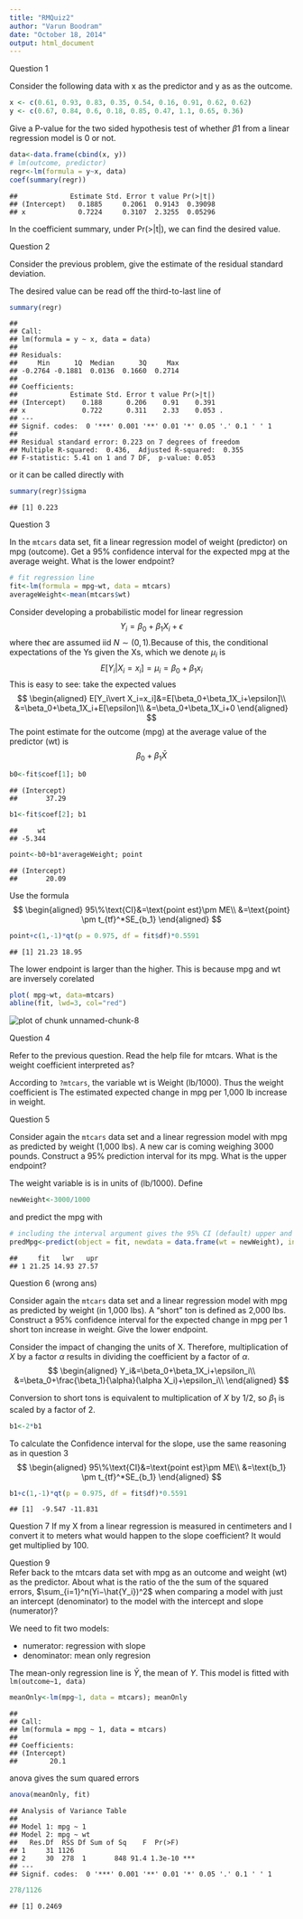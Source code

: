```yaml
---
title: "RMQuiz2"
author: "Varun Boodram"
date: "October 18, 2014"
output: html_document
---
```

Question 1

Consider the following data with x as the predictor and y as as the outcome.

```r
x <- c(0.61, 0.93, 0.83, 0.35, 0.54, 0.16, 0.91, 0.62, 0.62)
y <- c(0.67, 0.84, 0.6, 0.18, 0.85, 0.47, 1.1, 0.65, 0.36)
```
Give a P-value for the two sided hypothesis test of whether $\beta1$ from a linear regression model is 0 or not.


```r
data<-data.frame(cbind(x, y))
# lm(outcome, predictor)
regr<-lm(formula = y~x, data)
coef(summary(regr))
```

```
##             Estimate Std. Error t value Pr(>|t|)
## (Intercept)   0.1885     0.2061  0.9143  0.39098
## x             0.7224     0.3107  2.3255  0.05296
```
In the coefficient summary, under Pr(>|t|), we can find the desired value. 

Question 2

Consider the previous problem, give the estimate of the residual standard deviation.

The desired value can be read off the third-to-last line of 

```r
summary(regr)
```

```
## 
## Call:
## lm(formula = y ~ x, data = data)
## 
## Residuals:
##     Min      1Q  Median      3Q     Max 
## -0.2764 -0.1881  0.0136  0.1660  0.2714 
## 
## Coefficients:
##             Estimate Std. Error t value Pr(>|t|)  
## (Intercept)    0.188      0.206    0.91    0.391  
## x              0.722      0.311    2.33    0.053 .
## ---
## Signif. codes:  0 '***' 0.001 '**' 0.01 '*' 0.05 '.' 0.1 ' ' 1
## 
## Residual standard error: 0.223 on 7 degrees of freedom
## Multiple R-squared:  0.436,	Adjusted R-squared:  0.355 
## F-statistic: 5.41 on 1 and 7 DF,  p-value: 0.053
```
or it can be called directly with 

```r
summary(regr)$sigma
```

```
## [1] 0.223
```

Question 3

In the ```mtcars``` data set, fit a linear regression model of weight (predictor) on mpg (outcome). Get a 95% confidence interval for the expected mpg at the average weight. What is the lower endpoint?


```r
# fit regression line
fit<-lm(formula = mpg~wt, data = mtcars)
averageWeight<-mean(mtcars$wt)
```
Consider developing a probabilistic model for linear regression
$$Y_i=\beta_0+\beta_1X_i+\epsilon$$
where the$\epsilon$ are assumed iid $N\sim(0,1)$.Because of this, the conditional expectations of the Ys given the Xs, which we denote $\mu_i$ is
$$E[Y_i\vert X_i=x_i]=\mu_i=\beta_0+\beta_1x_i$$ This is easy to see: take the expected values  
$$
\begin{aligned}
E[Y_i\vert X_i=x_i]&=E[\beta_0+\beta_1X_i+\epsilon]\\
&=\beta_0+\beta_1X_i+E[\epsilon]\\
&=\beta_0+\beta_1X_i+0
\end{aligned}
$$
The point estimate for the outcome (mpg) at the average value of the predictor (wt) is $$\beta_0+\beta_1\bar{X}$$

```r
b0<-fit$coef[1]; b0
```

```
## (Intercept) 
##       37.29
```

```r
b1<-fit$coef[2]; b1
```

```
##     wt 
## -5.344
```

```r
point<-b0+b1*averageWeight; point
```

```
## (Intercept) 
##       20.09
```

Use the formula
$$
\begin{aligned}
95\%\text{CI}&=\text{point est}\pm ME\\
&=\text{point} \pm t_{tf}^*SE_{b_1}
\end{aligned}
$$

```r
point+c(1,-1)*qt(p = 0.975, df = fit$df)*0.5591
```

```
## [1] 21.23 18.95
```
The lower endpoint is larger than the higher. This is because mpg and wt are inversely corelated

```r
plot( mpg~wt, data=mtcars)
abline(fit, lwd=3, col="red")
```

![plot of chunk unnamed-chunk-8](figure/unnamed-chunk-8.png) 

Question 4

Refer to the previous question. Read the help file for mtcars. What is the weight coefficient interpreted as?

According to ```?mtcars```, the variable wt is Weight (lb/1000). Thus the weight coefficient is The estimated expected change in mpg per 1,000 lb increase in weight.

Question 5

Consider again the ```mtcars``` data set and a linear regression model with mpg as predicted by weight (1,000 lbs). A new car is coming weighing 3000 pounds. Construct a 95% prediction interval for its mpg. What is the upper endpoint?

The weight variable is is in units of (lb/1000). Define

```r
newWeight<-3000/1000
```
and predict the mpg with 

```r
# including the interval argument gives the 95% CI (default) upper and lower bounds for a predicted value
predMpg<-predict(object = fit, newdata = data.frame(wt = newWeight), interval = "predict"); predMpg
```

```
##     fit   lwr   upr
## 1 21.25 14.93 27.57
```
Question 6 (wrong ans)

Consider again the ```mtcars``` data set and a linear regression model with mpg as predicted by weight (in 1,000 lbs). A “short” ton is defined as 2,000 lbs. Construct a 95% confidence interval for the expected change in mpg per 1 short ton increase in weight. Give the lower endpoint.

Consider the impact of changing the units of X. Therefore, multiplication of $X$ by a factor $\alpha$ results in dividing the coefficient by a factor of $\alpha$.
$$
\begin{aligned}
Y_i&=\beta_0+\beta_1X_i+\epsilon_i\\
&=\beta_0+\frac{\beta_1}{\alpha}(\alpha X_i)+\epsilon_i\\
\end{aligned}
$$

Conversion to short tons is equivalent to multiplication of $X$ by $1/2$, so $\beta_1$ is scaled by a factor of 2. 

```r
b1<-2*b1
```
To calculate the Confidence interval for the slope, use the same reasoning as in question 3
$$
\begin{aligned}
95\%\text{CI}&=\text{point est}\pm ME\\
&=\text{b_1} \pm t_{tf}^*SE_{b_1}
\end{aligned}
$$

```r
b1+c(1,-1)*qt(p = 0.975, df = fit$df)*0.5591
```

```
## [1]  -9.547 -11.831
```
Question 7
If my X from a linear regression is measured in centimeters and I convert it to meters what would happen to the slope coefficient?
It would get multiplied by 100.

Question 9  
Refer back to the mtcars data set with mpg as an outcome and weight (wt) as the predictor. About what is the ratio of the the sum of the squared errors, $\sum_{i=1}^n(Yi−\hat{Y_i})^2$ when comparing a model with just an intercept (denominator) to the model with the intercept and slope (numerator)?

We need to fit two models: 

* numerator: regression with slope
* denominator: mean only regresion

The mean-only regression line is $\bar{Y}$, the mean of $Y$. This model is fitted with ```lm(outcome~1, data)```

```r
meanOnly<-lm(mpg~1, data = mtcars); meanOnly
```

```
## 
## Call:
## lm(formula = mpg ~ 1, data = mtcars)
## 
## Coefficients:
## (Intercept)  
##        20.1
```
anova gives the sum quared errors

```r
anova(meanOnly, fit)
```

```
## Analysis of Variance Table
## 
## Model 1: mpg ~ 1
## Model 2: mpg ~ wt
##   Res.Df  RSS Df Sum of Sq    F  Pr(>F)    
## 1     31 1126                              
## 2     30  278  1       848 91.4 1.3e-10 ***
## ---
## Signif. codes:  0 '***' 0.001 '**' 0.01 '*' 0.05 '.' 0.1 ' ' 1
```

```r
278/1126
```

```
## [1] 0.2469
```
